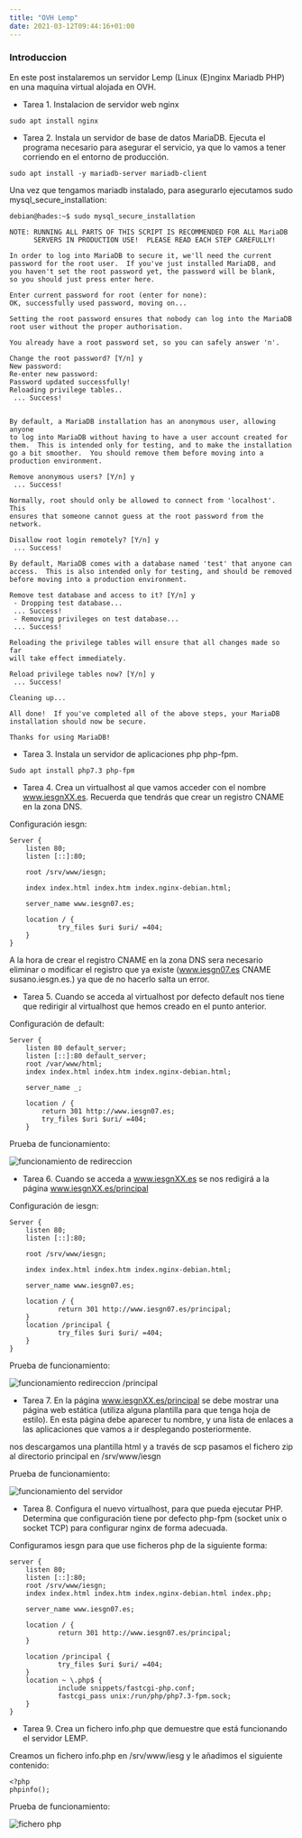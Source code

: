 ```yaml
---
title: "OVH Lemp"
date: 2021-03-12T09:44:16+01:00
---
```


### **Introduccion** ###

En este post instalaremos un servidor Lemp (Linux (E)nginx Mariadb PHP) en una maquina virtual alojada en OVH.


* Tarea 1. Instalacion de servidor web nginx

~~~
sudo apt install nginx
~~~

* Tarea 2. Instala un servidor de base de datos MariaDB. Ejecuta el programa necesario para asegurar el servicio, ya que lo vamos a tener corriendo en el entorno de producción.

~~~
sudo apt install -y mariadb-server mariadb-client
~~~

Una vez que tengamos mariadb instalado, para asegurarlo ejecutamos sudo mysql_secure_installation:

~~~
debian@hades:~$ sudo mysql_secure_installation

NOTE: RUNNING ALL PARTS OF THIS SCRIPT IS RECOMMENDED FOR ALL MariaDB
      SERVERS IN PRODUCTION USE!  PLEASE READ EACH STEP CAREFULLY!

In order to log into MariaDB to secure it, we'll need the current
password for the root user.  If you've just installed MariaDB, and
you haven't set the root password yet, the password will be blank,
so you should just press enter here.

Enter current password for root (enter for none): 
OK, successfully used password, moving on...

Setting the root password ensures that nobody can log into the MariaDB
root user without the proper authorisation.

You already have a root password set, so you can safely answer 'n'.

Change the root password? [Y/n] y
New password: 
Re-enter new password: 
Password updated successfully!
Reloading privilege tables..
 ... Success!


By default, a MariaDB installation has an anonymous user, allowing anyone
to log into MariaDB without having to have a user account created for
them.  This is intended only for testing, and to make the installation
go a bit smoother.  You should remove them before moving into a
production environment.

Remove anonymous users? [Y/n] y
 ... Success!

Normally, root should only be allowed to connect from 'localhost'.  This
ensures that someone cannot guess at the root password from the network.

Disallow root login remotely? [Y/n] y
 ... Success!

By default, MariaDB comes with a database named 'test' that anyone can
access.  This is also intended only for testing, and should be removed
before moving into a production environment.

Remove test database and access to it? [Y/n] y
 - Dropping test database...
 ... Success!
 - Removing privileges on test database...
 ... Success!

Reloading the privilege tables will ensure that all changes made so far
will take effect immediately.

Reload privilege tables now? [Y/n] y
 ... Success!

Cleaning up...

All done!  If you've completed all of the above steps, your MariaDB
installation should now be secure.

Thanks for using MariaDB!
~~~

* Tarea 3. Instala un servidor de aplicaciones php php-fpm.

~~~
Sudo apt install php7.3 php-fpm 
~~~

* Tarea 4. Crea un virtualhost al que vamos acceder con el nombre www.iesgnXX.es. Recuerda que tendrás que crear un registro CNAME en la zona DNS.

Configuración iesgn:

~~~
Server {
    listen 80;
    listen [::]:80;

    root /srv/www/iesgn;

    index index.html index.htm index.nginx-debian.html;

    server_name www.iesgn07.es;

    location / {
            try_files $uri $uri/ =404;
    }
}
~~~

A la hora de crear el registro CNAME en la zona DNS sera necesario eliminar o modificar el registro que ya existe (www.iesgn07.es CNAME susano.iesgn.es.) ya que de no hacerlo salta un error.

* Tarea 5. Cuando se acceda al virtualhost por defecto default nos tiene que redirigir al virtualhost que hemos creado en el punto anterior.

Configuración de default:

~~~
Server {
    listen 80 default_server;
    listen [::]:80 default_server;
    root /var/www/html;
    index index.html index.htm index.nginx-debian.html;

    server_name _;

    location / {
        return 301 http://www.iesgn07.es;
        try_files $uri $uri/ =404;
    }
~~~

Prueba de funcionamiento:

![funcionamiento de redireccion](/ovh-lemp/lemp1.png)

* Tarea 6. Cuando se acceda a www.iesgnXX.es se nos redigirá a la página www.iesgnXX.es/principal

Configuración de iesgn:

~~~
Server {
    listen 80;
    listen [::]:80;

    root /srv/www/iesgn;

    index index.html index.htm index.nginx-debian.html;

    server_name www.iesgn07.es;

    location / {
            return 301 http://www.iesgn07.es/principal;
    }
    location /principal {
            try_files $uri $uri/ =404;
    }
}
~~~

Prueba de funcionamiento:

![funcionamiento redireccion /principal](/ovh-lemp/lemp2.png)

* Tarea 7. En la página www.iesgnXX.es/principal se debe mostrar una página web estática (utiliza alguna plantilla para que tenga hoja de estilo). En esta página debe aparecer tu nombre, y una lista de enlaces a las aplicaciones que vamos a ir desplegando posteriormente.

nos descargamos una plantilla html y a través de scp pasamos el fichero zip al directorio principal en /srv/www/iesgn

Prueba de funcionamiento:

![funcionamiento del servidor](/ovh-lemp/lemp4.png)

* Tarea 8. Configura el nuevo virtualhost, para que pueda ejecutar PHP. Determina que configuración tiene por defecto php-fpm (socket unix o socket TCP) para configurar nginx de forma adecuada.

Configuramos iesgn para que use ficheros php de la siguiente forma:

~~~
server {
    listen 80;
    listen [::]:80;
    root /srv/www/iesgn;
    index index.html index.htm index.nginx-debian.html index.php;

    server_name www.iesgn07.es;

    location / {
            return 301 http://www.iesgn07.es/principal;
    }

    location /principal {
            try_files $uri $uri/ =404;
    }
    location ~ \.php$ {
            include snippets/fastcgi-php.conf;
            fastcgi_pass unix:/run/php/php7.3-fpm.sock;
    }
}
~~~

* Tarea 9. Crea un fichero info.php que demuestre que está funcionando el servidor LEMP.

Creamos un fichero info.php en /srv/www/iesg y le añadimos el siguiente contenido:

~~~
<?php
phpinfo();
~~~


Prueba de funcionamiento:

![fichero php](/ovh-lemp/lemp3.png)